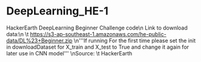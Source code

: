 # DeepLearning_HE-1
HackerEarth DeepLearning Beginner Challenge code\n
Link to download data:\n
    \t https://s3-ap-southeast-1.amazonaws.com/he-public-data/DL%23+Beginner.zip
\n'''If running For the first time please set the init in downloadDataset for X_train and X_test to True and change it again for later use in CNN model'''
\nSource:
    \t HackerEarth
